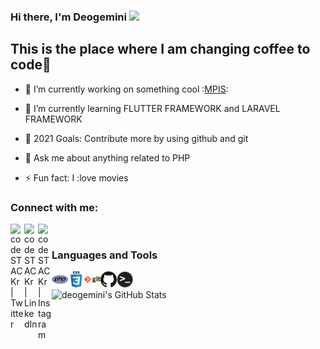 ### Hi there, I'm Deogemini <a href="https://www.gautamkrishnar.com/"><img src="https://media.giphy.com/media/hvRJCLFzcasrR4ia7z/giphy.gif" width="25px"></a>

## This is the place where I am changing coffee to code:rofl:

- 🔭 I’m currently working on something cool :[MPIS](https://github.com/deogemini/MPIS.git):
- 🌱 I’m currently learning FLUTTER FRAMEWORK and LARAVEL FRAMEWORK
- 🥅 2021 Goals: Contribute more by using github and git 

- 💬 Ask me about anything related to PHP

- ⚡ Fun fact: I :love movies

### Connect with me:
[<img align="left" alt="codeSTACKr | Twitter" width="22px" src="https://cdn.jsdelivr.net/npm/simple-icons@v3/icons/twitter.svg" />][twitter]
[<img align="left" alt="codeSTACKr | LinkedIn" width="22px" src="https://cdn.jsdelivr.net/npm/simple-icons@v3/icons/linkedin.svg" />][linkedin]
[<img align="left" alt="codeSTACKr | Instagram" width="22px" src="https://cdn.jsdelivr.net/npm/simple-icons@v3/icons/instagram.svg" />][instagram]
<br />

### Languages and Tools
<img align="left" alt="PHP" width="26px" src="https://raw.githubusercontent.com/github/explore/80688e429a7d4ef2fca1e82350fe8e3517d3494d/topics/php/php.png" />
<img align="left" alt="CSS3" width="26px" src="https://raw.githubusercontent.com/github/explore/80688e429a7d4ef2fca1e82350fe8e3517d3494d/topics/css/css.png" />
<img align="left" alt="Git" width="26px" src="https://raw.githubusercontent.com/github/explore/80688e429a7d4ef2fca1e82350fe8e3517d3494d/topics/git/git.png" />
<img align="left" alt="GitHub" width="26px" src="https://raw.githubusercontent.com/github/explore/78df643247d429f6cc873026c0622819ad797942/topics/github/github.png" />

<img align="bottom" alt="Terminal" width="26px" src="https://raw.githubusercontent.com/github/explore/80688e429a7d4ef2fca1e82350fe8e3517d3494d/topics/terminal/terminal.png" />


<br />

<!-- [![deogemini's wakatime stats](https://github-readme-stats.vercel.app/api/wakatime?username=deogemini)](https://github.com/deogemini/github-readme-stats)
 -->



[twitter]: https://twitter.com/Deogemini99
[instagram]: https://instagram.com/de_gemini
[linkedin]: https://linkedin.com/in/deo-gemini

<img align="bottom" alt="deogemini's GitHub Stats" src="https://github-readme-stats.vercel.app/api?username=deogemini&show_icons=true&hide_border=true" />


